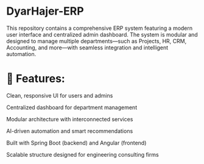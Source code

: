 # DyarHajer-ERP

This repository contains a comprehensive ERP system featuring a modern user interface and centralized admin dashboard. The system is modular and designed to manage multiple departments—such as Projects, HR, CRM, Accounting, and more—with seamless integration and intelligent automation.

# 🔧 Features:
Clean, responsive UI for users and admins

Centralized dashboard for department management

Modular architecture with interconnected services

AI-driven automation and smart recommendations

Built with Spring Boot (backend) and Angular (frontend)

Scalable structure designed for engineering consulting firms


